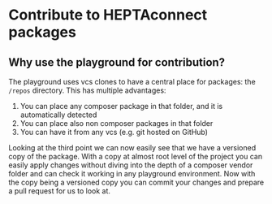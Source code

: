 # Contribute to HEPTAconnect packages

## Why use the playground for contribution?

The playground uses vcs clones to have a central place for packages: the `/repos` directory.
This has multiple advantages:
1. You can place any composer package in that folder, and it is automatically detected
2. You can place also non composer packages in that folder
3. You can have it from any vcs (e.g. git hosted on GitHub)

Looking at the third point we can now easily see that we have a versioned copy of the package.
With a copy at almost root level of the project you can easily apply changes without diving into the depth of a composer vendor folder and can check it working in any playground environment.
Now with the copy being a versioned copy you can commit your changes and prepare a pull request for us to look at.  
